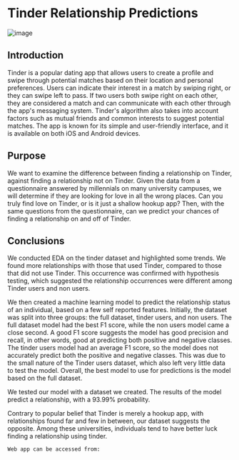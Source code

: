 # Tinder Relationship Predictions

![image](https://user-images.githubusercontent.com/115895428/222187881-112bd366-1be5-42e0-b60d-4fc51921cf4d.png)

## Introduction

Tinder is a popular dating app that allows users to create a profile and swipe through potential matches based on their location and personal preferences. Users can indicate their interest in a match by swiping right, or they can swipe left to pass. If two users both swipe right on each other, they are considered a match and can communicate with each other through the app's messaging system. Tinder's algorithm also takes into account factors such as mutual friends and common interests to suggest potential matches. The app is known for its simple and user-friendly interface, and it is available on both iOS and Android devices.

## Purpose

We want to examine the difference between finding a relationship on Tinder, against finding a relationship not on Tinder. Given the data from a questionnaire answered by millennials on many university campuses, we will determine if they are looking for love in all the wrong places. Can you truly find love on Tinder, or is it just a shallow hookup app? Then, with the same questions from the questionnaire, can we predict your chances of finding a relationship on and off of Tinder. 

## Conclusions

We conducted EDA on the tinder dataset and highlighted some trends. We found more relationships with those that used Tinder, compared to those that did not use Tinder. This occurrence was confirmed with hypothesis testing, which suggested the relationship occurrences were different among Tinder users and non users. 

We then created a machine learning model to predict the relationship status of an individual, based on a few self reported features. Initially, the dataset was split into three groups: the full dataset, tinder users, and non users. The full dataset model had the best F1 score, while the non users model came a close second. A good F1 score suggests the model has good precision and recall, in other words, good at predicting both positive and negative classes. The tinder users model had an average F1 score, so the model does not accurately predict both the positive and negative classes. This was due to the small nature of the Tinder users dataset, which also left very little data to test the model. Overall, the best model to use for predictions is the model based on the full dataset. 

We tested our model with a dataset we created. The results of the model predict a relationship, with a 93.99% probability. 

Contrary to popular belief that Tinder is merely a hookup app, with relationships found far and few in between, our dataset suggests the opposite. Among these universities, individuals tend to have better luck finding a relationship using tinder. 


    Web app can be accessed from: 
